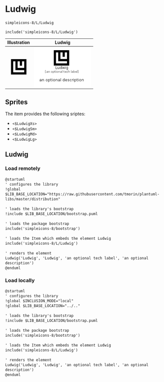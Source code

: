 # Ludwig


```text
simpleicons-8/L/Ludwig
```

```text
include('simpleicons-8/L/Ludwig')
```



| Illustration | Ludwig |
| :---: | :---: |
| ![illustration for Illustration](../../simpleicons-8/L/Ludwig.png) | ![illustration for Ludwig](../../simpleicons-8/L/Ludwig.Local.png) |



## Sprites
The item provides the following sriptes:

- `<$LudwigXs>`
- `<$LudwigSm>`
- `<$LudwigMd>`
- `<$LudwigLg>`





## Ludwig

### Load remotely
```plantuml
@startuml
' configures the library
!global $LIB_BASE_LOCATION="https://raw.githubusercontent.com/tmorin/plantuml-libs/master/distribution"

' loads the library's bootstrap
!include $LIB_BASE_LOCATION/bootstrap.puml

' loads the package bootstrap
include('simpleicons-8/bootstrap')

' loads the Item which embeds the element Ludwig
include('simpleicons-8/L/Ludwig')

' renders the element
Ludwig('Ludwig', 'Ludwig', 'an optional tech label', 'an optional description')
@enduml
```

### Load locally
```plantuml
@startuml
' configures the library
!global $INCLUSION_MODE="local"
!global $LIB_BASE_LOCATION="../.."

' loads the library's bootstrap
!include $LIB_BASE_LOCATION/bootstrap.puml

' loads the package bootstrap
include('simpleicons-8/bootstrap')

' loads the Item which embeds the element Ludwig
include('simpleicons-8/L/Ludwig')

' renders the element
Ludwig('Ludwig', 'Ludwig', 'an optional tech label', 'an optional description')
@enduml
```


